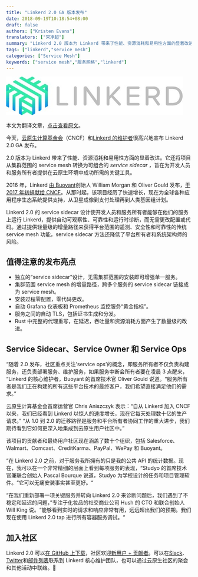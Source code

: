 ```yaml
---
title: "Linkerd 2.0 GA 版本发布"
date: 2018-09-19T10:18:54+08:00
draft: false
authors: ["Kristen Evans"]
translators: ["宋净超"]
summary: "Linkerd 2.0 版本为 Linkerd 带来了性能、资源消耗和易用性方面的显着改进。它还将项目从集群范围的 service mesh 转换为可组合的 service sidecar，旨在为开发人员和服务所有者提供在云原生环境中成功所需的关键工具。"
tags: ["linkerd","service mesh"]
categories: ["Service Mesh"]
keywords: ["service mesh","服务网格","linkerd"]
---
```


![Linkerd](006tNbRwgy1fven4mbx0kj30db02xmxa.jpg)

本文为翻译文章，[点击查看原文](https://www.cncf.io/blog/2018/09/18/linkerd-2-0-in-general-availability/)。

今天，[云原生计算基金会](https://www.cncf.io/)（CNCF）和[Linkerd 的维护者](https://linkerd.io/)很高兴地宣布 Linkerd 2.0 GA 发布。

2.0 版本为 Linkerd 带来了性能、资源消耗和易用性方面的显着改进。它还将项目从集群范围的 service mesh 转换为可组合的 *service sidecar* ，旨在为开发人员和服务所有者提供在云原生环境中成功所需的关键工具。

2016 年，Linkerd [由 Buoyant](https://www.cncf.io/blog/2017/01/23/linkerd-project-joins-cloud-native-computing-foundation/)创始人 William Morgan 和 Oliver Gould 发布，[于 2017 年初捐献给 CNCF](https://www.cncf.io/blog/2017/01/23/linkerd-project-joins-cloud-native-computing-foundation/)。从那时起，该项目经历了快速增长，现在为全球各种应用程序生态系统提供支持，从卫星成像到支付处理再到人类基因组计划。

Linkerd 2.0 的 service sidecar 设计使开发人员和服务所有者能够在他们的服务上运行 Linkerd，提供自动可观察性、可靠性和运行时诊断，而无需更改配置或代码。通过提供轻量级的增量路径来获得平台范围的遥测、安全性和可靠性的传统 service mesh 功能，service sidecar 方法还降低了平台所有者和系统架构师的风险。

## 值得注意的发布亮点

- 独立的“service sidecar”设计，无需集群范围的安装即可增强单一服务。
- 集群范围 service mesh 的增量路径，跨多个服务的 service sidecar 链接成为 service mesh。
- 安装过程零配置，零代码更改。
- 自动 Grafana 仪表板和 Prometheus 监控服务“黄金指标”。
- 服务之间的自动 TLS，包括证书生成和分发。
- Rust 中完整的代理重写，在延迟，吞吐量和资源消耗方面产生了数量级的改进。

## Service Sidecar、Service Owner 和 Service Ops

“随着 2.0 发布，社区重点关注’service ops’的概念，即服务所有者不仅负责构建服务，还负责部署服务、维护服务，如果服务中断会所有者要在凌晨 3 点醒来， “Linkerd 的核心维护者，Buoyant 的首席技术官 Oliver Gould 说道。“服务所有者是我们正在构建的所有这些平台技术的最终客户，我们希望直接满足他们的需求。”

云原生计算基金会首席运营官 Chris Aniszczyk 表示：“自从 Linkerd 加入 CNCF 以来，我们已经看到 Linkerd 以惊人的速度增长，现在它每天处理数十亿的生产请求。” “从 1.0 到 2.0 的迁移路径是服务和平台所有者协同工作的重大进步，我们期待看到它如何更深入地集成到云原生用户社区中。”

该项目的贡献者和最终用户社区现在涵盖了数十个组织，包括 Salesforce、Walmart、Comcast、CreditKarma、PayPal、WePay 和 Buoyant。

“在 Linkerd 2.0 之前，对于服务我所拥有的只是我的公共 API 的统计数据。现在，我可以在一个非常精细的层面上看到每项服务的表现，“Studyo 的首席技术官兼联合创始人 Pascal Bourque 说道，Studyo 为学校设计的任务和项目管理软件。“它可以无痛安装事实甚至更好。“

“在我们重新部署一项关键服务并转向 Linkerd 2.0 来诊断问题后，我们遇到了不稳定和延迟的问题，”专注于化妆品的社交商业公司 Hush 的 CTO 和联合创始人 Will King 说。“能够看到实时的请求和响应非常有用，远远超出我们的预期。我们现在使用 Linkerd 2.0 tap 进行所有容器服务调试。“

## 加入社区

Linkerd 2.0 可以[在 GitHub 上下载](https://github.com/linkerd/linkerd2)，社区欢迎[新用户 + 贡献者](https://linkerd.io/2/getting-started/)。可以在[Slack](https://linkerd.slack.com/messages)、[Twitter](https://twitter.com/linkerd)和[邮件列表](https://lists.cncf.io/g/cncf-linkerd-users/topics)联系到 Linkerd 核心维护团队，也可以通过云原生社区的聚会和其他活动中联络。
